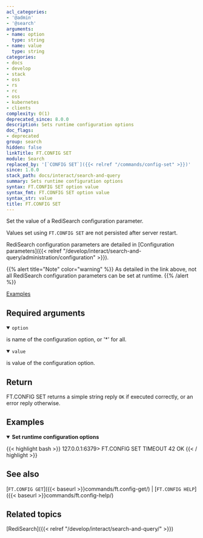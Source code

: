 ```yaml
---
acl_categories:
- '@admin'
- '@search'
arguments:
- name: option
  type: string
- name: value
  type: string
categories:
- docs
- develop
- stack
- oss
- rs
- rc
- oss
- kubernetes
- clients
complexity: O(1)
deprecated_since: 8.0.0
description: Sets runtime configuration options
doc_flags:
- deprecated
group: search
hidden: false
linkTitle: FT.CONFIG SET
module: Search
replaced_by: '[`CONFIG SET`]({{< relref "/commands/config-set" >}})'
since: 1.0.0
stack_path: docs/interact/search-and-query
summary: Sets runtime configuration options
syntax: FT.CONFIG SET option value
syntax_fmt: FT.CONFIG SET option value
syntax_str: value
title: FT.CONFIG SET
---
```


Set the value of a RediSearch configuration parameter.

Values set using `FT.CONFIG SET` are not persisted after server restart.

RediSearch configuration parameters are detailed in [Configuration parameters]({{< relref "/develop/interact/search-and-query/administration/configuration" >}}).

{{% alert title="Note" color="warning" %}}
As detailed in the link above, not all RediSearch configuration parameters can be set at runtime.
{{% /alert %}}

[Examples](#examples)

## Required arguments

<details open>
<summary><code>option</code></summary> 

is name of the configuration option, or '*' for all. 
</details>

<details open>
<summary><code>value</code></summary> 

is value of the configuration option. 
</details>

## Return

FT.CONFIG SET returns a simple string reply `OK` if executed correctly, or an error reply otherwise.

## Examples

<details open>
<summary><b>Set runtime configuration options</b></summary>

{{< highlight bash >}}
127.0.0.1:6379> FT.CONFIG SET TIMEOUT 42
OK
{{< / highlight >}}
</details>

## See also

[`FT.CONFIG GET`]({{< baseurl >}}commands/ft.config-get/) | [`FT.CONFIG HELP`]({{< baseurl >}}commands/ft.config-help/) 

## Related topics

[RediSearch]({{< relref "/develop/interact/search-and-query/" >}})
